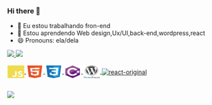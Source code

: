 ### Hi there 👋


- 🔭 Eu estou trabalhando fron-end
- 🌱 Estou aprendendo Web design,Ux/UI,back-end,wordpress,react
- 😄 Pronouns: ela/dela

 <div>
  <a href="https://github.com/Anlann25">
  <img height = "180em" src = "https://github-readme-stats.vercel.app/api?username=Anlann25&show_icons=false&theme=tokyonight&include_all_commits=true&count_private=true" />
  <img height = "180em" src = "https://github-readme-stats.vercel.app/api/top-langs/?username=Anlann25&layout=compact&langs_count= 16 & theme = synthwave" />
</div>

<div style="display: inline_block"><br>
  <img align="center" alt="Rafa-Js" height="30" width="40" src="https://raw.githubusercontent.com/devicons/devicon/master/icons/javascript/javascript-plain.svg">
  <img align="center" alt="Rafa-HTML" height="30" width="40" src="https://raw.githubusercontent.com/devicons/devicon/master/icons/html5/html5-original.svg">
  <img align="center" alt="Rafa-CSS" height="30" width="40" src="https://raw.githubusercontent.com/devicons/devicon/master/icons/css3/css3-original.svg">
  <img align="center" alt="Rafa-Csharp" height="30" width="40" src="https://raw.githubusercontent.com/devicons/devicon/master/icons/csharp/csharp-original.svg">
   <img align="center" alt="wordpress-original" height="30" width="40" src="https://raw.githubusercontent.com/devicons/devicon/master/icons/wordpress/wordpress-original.svg">
 <img align="center" alt="react-original" height="30" width"40" src="https://icongr.am/devicon/react-original.svg?size=128&color=currentColor"
</div>

 ##
 
<div> 
  
  <a href="https://www.linkedin.com/in/annnakrys2/-45875016a" target="_blank"><img src="https://img.shields.io/badge/-LinkedIn-%230077B5?style=for-the-badge&logo=linkedin&logoColor=white" target="_blank"></a> 
 
 
 
</div>
    
